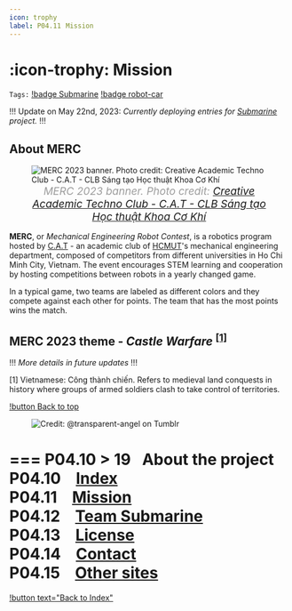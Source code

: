 ```yaml
---
icon: trophy
label: P04.11⠀Mission
---
```

# :icon-trophy: Mission
<p id="toppage"> </p>

`Tags:` [!badge Submarine](/projects/P04-submarine.md) [!badge robot-car]()

!!!
Update on May 22nd, 2023: *Currently deploying entries for [Submarine](/projects/P04-submarine.md) project.*
!!!

## About MERC

<style>
figcaption {
  color: #9D9D9D;
  font-style: italic;
  font-size: 19px;
  padding: 1px;
  text-align: center;
}
</style>
<figure>
    <img src="https://scontent.fsgn2-9.fna.fbcdn.net/v/t39.30808-6/332865525_1897104517305566_4928786535366201885_n.jpg?_nc_cat=105&ccb=1-7&_nc_sid=e3f864&_nc_ohc=EItu61PoYQMAX9GcAnF&_nc_ht=scontent.fsgn2-9.fna&oh=00_AfB5Uen2Pos1JHyZZoiKiP09ZmIgI3oQLrr2B9WWhKvJqQ&oe=646ED909" alt="MERC 2023 banner. Photo credit: Creative Academic Techno Club - C.A.T - CLB Sáng tạo Học thuật Khoa Cơ Khí">
    <figcaption> MERC 2023 banner. Photo credit: <a href="https://www.facebook.com/photo.php?fbid=510479107908091&set=pb.100068380175688.-2207520000.&type=3">Creative Academic Techno Club - C.A.T - CLB Sáng tạo Học thuật Khoa Cơ Khí</a></figcaption>
</figure>

**MERC**, or *Mechanical Engineering Robot Contest*, is a robotics program hosted by [C.A.T](https://www.facebook.com/CreAcaTechnoCLub) - an academic club of [HCMUT](https://hcmut.edu.vn/tong-quan?lang=en)'s mechanical engineering department, composed of competitors from different universities in Ho Chi Minh City, Vietnam. The event encourages STEM learning and cooperation by hosting competitions between robots in a yearly changed game.

In a typical game, two teams are labeled as different colors and they compete against each other for points. The team that has the most points wins the match.

## MERC 2023 theme - *Castle Warfare* <sup><a href="#section1">[1]</a></sup>

!!!
*More details in future updates*
!!!

<style>
section1 {
  color: #7D7D7D;
  font-style: italic;
  font-size: 14px;
  padding: 2px;
}
</style>

<p id="section1"> [1] Vietnamese: Công thành chiến. Refers to medieval land conquests in history where groups of armed soldiers clash to take control of territories.</p>

[!button <a href="#toppage">Back to top</a>]()

<figure>
    <img src="https://64.media.tumblr.com/d103eb823dce2842c673f409f036857b/tumblr_mzx9wrdwFa1snc5kxo1_1280.gifv" alt="Credit: @transparent-angel on Tumblr">
</figure>

=== P04.10 > 19⠀About the project
P04.10 ⠀[Index](/projects/P04-submarine/P04-10-19-about-the-project/P04-10-index.md)\
P04.11 ⠀[Mission](/projects/P04-submarine/P04-10-19-about-the-project/P04-11-mission.md)\
P04.12 ⠀[Team Submarine](/projects/P04-submarine/P04-10-19-about-the-project/P04-12-team-submarine.md)\
P04.13 ⠀[License](/projects/P04-submarine/P04-10-19-about-the-project/P04-13-license.md)\
P04.14 ⠀[Contact](/projects/P04-submarine/P04-10-19-about-the-project/P04-14-contact.md)\
P04.15 ⠀[Other sites](/projects/P04-submarine/P04-10-19-about-the-project/P04-15-other-sites.md)
===

[!button text="Back to Index"](/projects/P04-submarine/P04-10-19-about-the-project/P04-10-index.md)